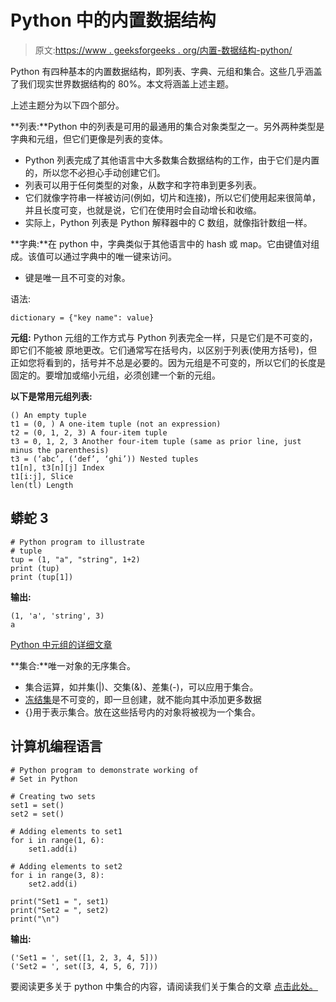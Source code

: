 # Python 中的内置数据结构

> 原文:[https://www . geeksforgeeks . org/内置-数据结构-python/](https://www.geeksforgeeks.org/inbuilt-data-structures-python/)

Python 有四种基本的内置数据结构，即列表、字典、元组和集合。这些几乎涵盖了我们现实世界数据结构的 80%。本文将涵盖上述主题。

上述主题分为以下四个部分。

**列表:**Python 中的列表是可用的最通用的集合对象类型之一。另外两种类型是字典和元组，但它们更像是列表的变体。

*   Python 列表完成了其他语言中大多数集合数据结构的工作，由于它们是内置的，所以您不必担心手动创建它们。
*   列表可以用于任何类型的对象，从数字和字符串到更多列表。
*   它们就像字符串一样被访问(例如，切片和连接)，所以它们使用起来很简单，并且长度可变，也就是说，它们在使用时会自动增长和收缩。
*   实际上，Python 列表是 Python 解释器中的 C 数组，就像指针数组一样。

**字典:**在 python 中，字典类似于其他语言中的 hash 或 map。它由键值对组成。该值可以通过字典中的唯一键来访问。

*   键是唯一且不可变的对象。

语法:

```
dictionary = {"key name": value}
```

**元组:** Python 元组的工作方式与 Python 列表完全一样，只是它们是不可变的，即它们不能被
原地更改。它们通常写在括号内，以区别于列表(使用方括号)，但正如您将看到的，括号并不总是必要的。因为元组是不可变的，所以它们的长度是固定的。要增加或缩小元组，必须创建一个新的元组。

**以下是常用元组列表:**

```
() An empty tuple
t1 = (0, ) A one-item tuple (not an expression)
t2 = (0, 1, 2, 3) A four-item tuple
t3 = 0, 1, 2, 3 Another four-item tuple (same as prior line, just minus the parenthesis)
t3 = (‘abc’, (‘def’, ‘ghi’)) Nested tuples
t1[n], t3[n][j] Index
t1[i:j], Slice
len(tl) Length
```

## 蟒蛇 3

```
# Python program to illustrate
# tuple
tup = (1, "a", "string", 1+2)
print (tup)
print (tup[1])
```

**输出:**

```
(1, 'a', 'string', 3)
a
```

[Python 中元组的详细文章](https://www.geeksforgeeks.org/tuples-in-python/)

**集合:**唯一对象的无序集合。

*   集合运算，如并集(|)、交集(&)、差集(-)，可以应用于集合。
*   [冻结集](https://www.geeksforgeeks.org/frozenset-in-python/)是不可变的，即一旦创建，就不能向其中添加更多数据
*   {}用于表示集合。放在这些括号内的对象将被视为一个集合。

## 计算机编程语言

```
# Python program to demonstrate working of
# Set in Python

# Creating two sets
set1 = set()
set2 = set()

# Adding elements to set1
for i in range(1, 6):
    set1.add(i)

# Adding elements to set2
for i in range(3, 8):
    set2.add(i)

print("Set1 = ", set1)
print("Set2 = ", set2)
print("\n")
```

**输出:**

```
('Set1 = ', set([1, 2, 3, 4, 5]))
('Set2 = ', set([3, 4, 5, 6, 7]))
```

要阅读更多关于 python 中集合的内容，请阅读我们关于集合的文章 [<u>点击此处。</u>](https://www.geeksforgeeks.org/sets-in-python/)